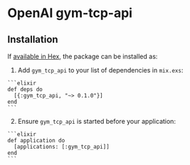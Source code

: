 # OpenAI gym-tcp-api

## Installation

If [available in Hex](https://hex.pm/docs/publish), the package can be installed as:

  1. Add `gym_tcp_api` to your list of dependencies in `mix.exs`:

    ```elixir
    def deps do
      [{:gym_tcp_api, "~> 0.1.0"}]
    end
    ```

  2. Ensure `gym_tcp_api` is started before your application:

    ```elixir
    def application do
      [applications: [:gym_tcp_api]]
    end
    ```
